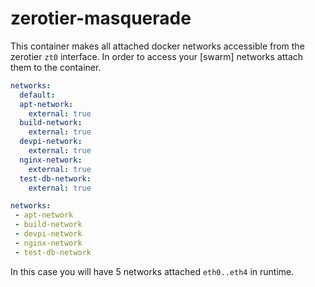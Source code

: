 # zerotier-masquerade


This container makes all attached docker networks accessible from the zerotier `zt0` interface.
In order to access your [swarm] networks attach them to the container.

```yaml
networks:
  default:
  apt-network:
    external: true
  build-network:
    external: true
  devpi-network:
    external: true
  nginx-network:
    external: true
  test-db-network:
    external: true
```

```yaml
networks:
 - apt-network
 - build-network
 - devpi-network
 - nginx-network
 - test-db-network
```

In this case you will have 5 networks attached `eth0..eth4` in runtime. 
